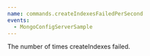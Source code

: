 ```yaml
---
name: commands.createIndexesFailedPerSecond
events:
  - MongoConfigServerSample
---
```


The number of times createIndexes failed.